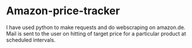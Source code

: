 # Amazon-price-tracker
I have used python to make requests and do webscraping on amazon.de.  Mail is sent to the user on hitting of target price for a particular product at scheduled intervals.
